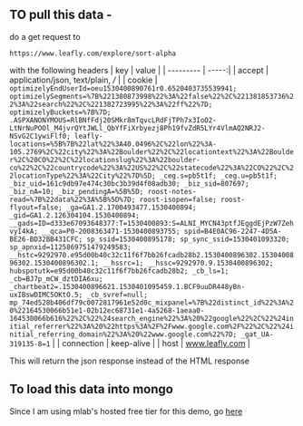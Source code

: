 ## TO pull this data -
do a get request to
```
https://www.leafly.com/explore/sort-alpha
```

with the following headers
 | key      | value |
 | --------- | -----:|
 | accept  | application/json, text/plain, */* |
 | cookie     |   ```optimizelyEndUserId=oeu1530400890761r0.6520403735539941; optimizelySegments=%7B%221380873998%22%3A%22false%22%2C%221381853736%22%3A%22search%22%2C%221382723995%22%3A%22ff%22%7D; optimizelyBuckets=%7B%7D; .ASPXANONYMOUS=RlBNfFdj20SMkr8mTqvcLRdFjTPh7x3IoO2-LtNrNuPOOl_M4jvrQYtJWLl_QbYfFiXrbyezj8Ph19fvZdR5LYr4VlmAQ2NRJ2-NSvG2C1ywiFlf0; leafly-locations=%5B%7B%22lat%22%3A40.0496%2C%22lon%22%3A-105.2769%2C%22city%22%3A%22Boulder%22%2C%22locationtext%22%3A%22Boulder%2C%20CO%22%2C%22locationslug%22%3A%22boulder-co%22%2C%22countrycode%22%3A%22US%22%2C%22statecode%22%3A%22CO%22%2C%22locationType%22%3A%22City%22%7D%5D; _ceg.s=pb5t1f; _ceg.u=pb5t1f; _biz_uid=161c9db97e474c30bc3b39d4f08adb30; _biz_sid=807697; _biz_nA=10; _biz_pendingA=%5B%5D; roost-notes-read=%7B%22data%22%3A%5B%5D%7D; roost-isopen=false; roost-flyout=false; _ga=GA1.2.1700493477.1530400894; _gid=GA1.2.126304104.1530400894; __gads=ID=d333e67093648377:T=1530400893:S=ALNI_MYCN43ptfJEggdEjPzW7ZehvyI4kA; __qca=P0-2008363471-1530400893755; spid=B4E0AC96-2247-4D5A-BE26-BD32BB431CFC; sp_ssid=1530400895178; sp_sync_ssid=1530401093320; sp_apnxid=1125869751479249583; __hstc=9292970.e95d00b40c32c11f6f7bb26fcadb28b2.1530400896302.1530400896302.1530400896302.1; __hssrc=1; __hssc=9292970.9.1530400896302; hubspotutk=e95d00b40c32c11f6f7bb26fcadb28b2; _cb_ls=1; _cb=BJ7p_mCW_dztDIA6xu; _chartbeat2=.1530400896621.1530401095459.1.BCF9uuDR448yBn-uxIBswDIMC5OKtO.5; _cb_svref=null; mp_74ed528b406df79c0072817961e52d0c_mixpanel=%7B%22distinct_id%22%3A%20%22164530066b51e1-02b12ec68731e1-4a5268-1aeaa0-164530066b616%22%2C%22%24search_engine%22%3A%20%22google%22%2C%22%24initial_referrer%22%3A%20%22https%3A%2F%2Fwww.google.com%2F%22%2C%22%24initial_referring_domain%22%3A%20%22www.google.com%22%7D; _gat_UA-319135-8=1``` |
 | connection     |   keep-alive |
 | host     |   www.leafly.com |
 
 This will return the json response instead of the HTML response
 
 ## To load this data into mongo
 Since I am using mlab's hosted free tier for this demo, go [here](!https://docs.mlab.com/migrating/#import)